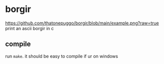 # borgir
https://github.com/thatonepuggo/borgir/blob/main/example.png?raw=true
print an ascii borgir in c

## compile
run `make`. it should be easy to compile if ur on windows
